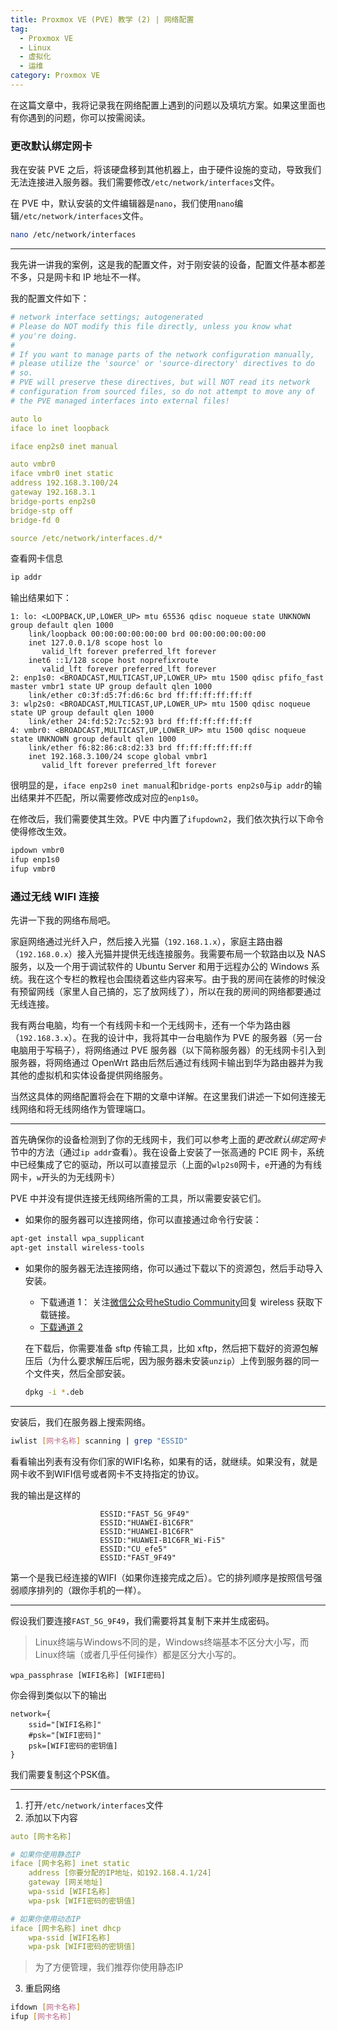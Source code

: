 ```yaml
---
title: Proxmox VE (PVE) 教学 (2) | 网络配置
tag:
  - Proxmox VE
  - Linux
  - 虚拟化
  - 运维
category: Proxmox VE
---
```


在这篇文章中，我将记录我在网络配置上遇到的问题以及填坑方案。如果这里面也有你遇到的问题，你可以按需阅读。

### 更改默认绑定网卡

我在安装 PVE 之后，将该硬盘移到其他机器上，由于硬件设施的变动，导致我们无法连接进入服务器。我们需要修改`/etc/network/interfaces`文件。

在 PVE 中，默认安装的文件编辑器是`nano`，我们使用`nano`编辑`/etc/network/interfaces`文件。

```bash
nano /etc/network/interfaces
```

<!-- more -->

---

我先讲一讲我的案例，这是我的配置文件，对于刚安装的设备，配置文件基本都差不多，只是网卡和 IP 地址不一样。

我的配置文件如下：

```yml
# network interface settings; autogenerated
# Please do NOT modify this file directly, unless you know what
# you're doing.
#
# If you want to manage parts of the network configuration manually,
# please utilize the 'source' or 'source-directory' directives to do
# so.
# PVE will preserve these directives, but will NOT read its network
# configuration from sourced files, so do not attempt to move any of
# the PVE managed interfaces into external files!

auto lo
iface lo inet loopback

iface enp2s0 inet manual

auto vmbr0
iface vmbr0 inet static
address 192.168.3.100/24
gateway 192.168.3.1
bridge-ports enp2s0
bridge-stp off
bridge-fd 0

source /etc/network/interfaces.d/*
```

查看网卡信息

```bash
ip addr
```

输出结果如下：

```plaintext
1: lo: <LOOPBACK,UP,LOWER_UP> mtu 65536 qdisc noqueue state UNKNOWN group default qlen 1000
    link/loopback 00:00:00:00:00:00 brd 00:00:00:00:00:00
    inet 127.0.0.1/8 scope host lo
       valid_lft forever preferred_lft forever
    inet6 ::1/128 scope host noprefixroute
       valid_lft forever preferred_lft forever
2: enp1s0: <BROADCAST,MULTICAST,UP,LOWER_UP> mtu 1500 qdisc pfifo_fast master vmbr1 state UP group default qlen 1000
    link/ether c0:3f:d5:7f:d6:6c brd ff:ff:ff:ff:ff:ff
3: wlp2s0: <BROADCAST,MULTICAST,UP,LOWER_UP> mtu 1500 qdisc noqueue state UP group default qlen 1000
    link/ether 24:fd:52:7c:52:93 brd ff:ff:ff:ff:ff:ff
4: vmbr0: <BROADCAST,MULTICAST,UP,LOWER_UP> mtu 1500 qdisc noqueue state UNKNOWN group default qlen 1000
    link/ether f6:82:86:c8:d2:33 brd ff:ff:ff:ff:ff:ff
    inet 192.168.3.100/24 scope global vmbr1
       valid_lft forever preferred_lft forever

```

很明显的是，`iface enp2s0 inet manual`和`bridge-ports enp2s0`与`ip addr`的输出结果并不匹配，所以需要修改成对应的`enp1s0`。

在修改后，我们需要使其生效。PVE 中内置了`ifupdown2`，我们依次执行以下命令使得修改生效。

```bash
ipdown vmbr0
ifup enp1s0
ifup vmbr0
```

### 通过无线 WIFI 连接

先讲一下我的网络布局吧。

家庭网络通过光纤入户，然后接入光猫（`192.168.1.x`），家庭主路由器（`192.168.0.x`）接入光猫并提供无线连接服务。我需要布局一个软路由以及 NAS 服务，以及一个用于调试软件的 Ubuntu Server 和用于远程办公的 Windows 系统。我在这个专栏的教程也会围绕着这些内容来写。由于我的房间在装修的时候没有预留网线（家里人自己搞的，忘了放网线了），所以在我的房间的网络都要通过无线连接。

我有两台电脑，均有一个有线网卡和一个无线网卡，还有一个华为路由器（`192.168.3.x`）。在我的设计中，我将其中一台电脑作为 PVE 的服务器（另一台电脑用于写稿子），将网络通过 PVE 服务器（以下简称服务器）的无线网卡引入到服务器，将网络通过 OpenWrt 路由后然后通过有线网卡输出到华为路由器并为我其他的虚拟机和实体设备提供网络服务。

当然这具体的网络配置将会在下期的文章中详解。在这里我们讲述一下如何连接无线网络和将无线网络作为管理端口。

---

首先确保你的设备检测到了你的无线网卡，我们可以参考上面的*更改默认绑定网卡*节中的方法（通过`ip addr`查看）。我在设备上安装了一张高通的 PCIE 网卡，系统中已经集成了它的驱动，所以可以直接显示（上面的`wlp2s0`网卡，`e`开通的为有线网卡，`w`开头的为无线网卡）

PVE 中并没有提供连接无线网络所需的工具，所以需要安装它们。

- 如果你的服务器可以连接网络，你可以直接通过命令行安装：

```bash
apt-get install wpa_supplicant
apt-get install wireless-tools
```

- 如果你的服务器无法连接网络，你可以通过下载以下的资源包，然后手动导入安装。

  - 下载通道 1： 关注[微信公众号heStudio Community](/about/weixin.html)回复 wireless 获取下载链接。
  - [下载通道 2](https://download.csdn.net/download/a18845594188/89185527)

  在下载后，你需要准备 sftp 传输工具，比如 xftp，然后把下载好的资源包解压后（为什么要求解压后呢，因为服务器未安装`unzip`）上传到服务器的同一个文件夹，然后全部安装。

  ```bash
  dpkg -i *.deb
  ```

---

安装后，我们在服务器上搜索网络。

```bash
iwlist [网卡名称] scanning | grep "ESSID"
```

看看输出列表有没有你们家的WIFI名称，如果有的话，就继续。如果没有，就是网卡收不到WIFI信号或者网卡不支持指定的协议。

我的输出是这样的

```plaintext
                    ESSID:"FAST_5G_9F49"
                    ESSID:"HUAWEI-B1C6FR"
                    ESSID:"HUAWEI-B1C6FR"
                    ESSID:"HUAWEI-B1C6FR_Wi-Fi5"
                    ESSID:"CU_efe5"
                    ESSID:"FAST_9F49"
```

第一个是我已经连接的WIFI（如果你连接完成之后）。它的排列顺序是按照信号强弱顺序排列的（跟你手机的一样）。

---

假设我们要连接`FAST_5G_9F49`，我们需要将其复制下来并生成密码。

> Linux终端与Windows不同的是，Windows终端基本不区分大小写，而Linux终端（或者几乎任何操作）都是区分大小写的。

```shell
wpa_passphrase [WIFI名称] [WIFI密码]
```

你会得到类似以下的输出

```plaintext
network={
    ssid="[WIFI名称]"
    #psk="[WIFI密码]"
    psk=[WIFI密码的密钥值]
}
```

我们需要复制这个PSK值。

---

1. 打开`/etc/network/interfaces`文件
2. 添加以下内容
```yaml
auto [网卡名称]

# 如果你使用静态IP
iface [网卡名称] inet static
    address [你要分配的IP地址，如192.168.4.1/24]
    gateway [网关地址]
    wpa-ssid [WIFI名称]
    wpa-psk [WIFI密码的密钥值]

# 如果你使用动态IP
iface [网卡名称] inet dhcp
    wpa-ssid [WIFI名称]
    wpa-psk [WIFI密码的密钥值]
```
> 为了方便管理，我们推荐你使用静态IP
3. 重启网络
```bash
ifdown [网卡名称]
ifup [网卡名称]
```


